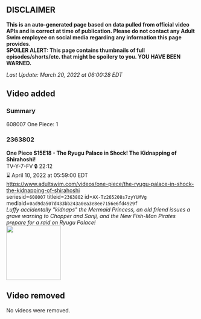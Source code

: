 ## DISCLAIMER
**This is an auto-generated page based on data pulled from official video APIs and is correct at time of publication. Please do not contact any Adult Swim employee on social media regarding any information this page provides.**  
**SPOILER ALERT: This page contains thumbnails of full episodes/shorts/etc. that might be spoilery to you. YOU HAVE BEEN WARNED.**  

_Last Update: March 20, 2022 at 06:00:28 EDT_
## Video added
### Summary
608007 One Piece: 1  
### 2363802
**One Piece S15E18 - The Ryugu Palace in Shock! The Kidnapping of Shirahoshi!**  
TV-Y-7-FV 🔒 22:12  
⌛ April 10, 2022 at 05:59:00 EDT  
https://www.adultswim.com/videos/one-piece/the-ryugu-palace-in-shock-the-kidnapping-of-shirahoshi  
seriesid=`608007` titleid=`2363802` id=`AX-Tz265208s7zyYUMVg` mediaid=`0ad9da507d433bb243a0ea3e8ee7156e6fd4929f`  
_Luffy accidentally "kidnaps" the Mermaid Princess, an old friend issues a grave warning to Chopper and Sanji, and the New Fish-Man Pirates prepare for a raid on Ryugu Palace!_  
<a href="https://media.cdn.adultswim.com/uploads/20220317/thumbnails/2_223171429133-OnePiece_534_TheRyuguPalaceInShockTheKidnappingOfShirahoshi.png"><img src="https://media.cdn.adultswim.com/uploads/20220317/thumbnails/2_223171429133-OnePiece_534_TheRyuguPalaceInShockTheKidnappingOfShirahoshi.png" height="144px" /></a>
## Video removed
No videos were removed.  
